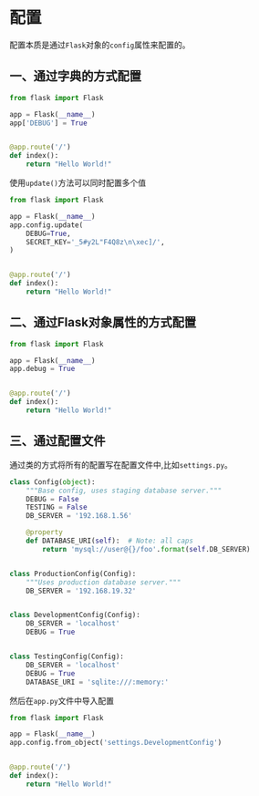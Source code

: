 # 配置

配置本质是通过`Flask`对象的`config`属性来配置的。

## 一、通过字典的方式配置

```python
from flask import Flask

app = Flask(__name__)
app['DEBUG'] = True


@app.route('/')
def index():
    return "Hello World!"
```

使用`update()`方法可以同时配置多个值

```python
from flask import Flask

app = Flask(__name__)
app.config.update(
    DEBUG=True,
    SECRET_KEY='_5#y2L"F4Q8z\n\xec]/',
)


@app.route('/')
def index():
    return "Hello World!"
```

## 二、通过Flask对象属性的方式配置

```python
from flask import Flask

app = Flask(__name__)
app.debug = True


@app.route('/')
def index():
    return "Hello World!"
```

## 三、通过配置文件

通过类的方式将所有的配置写在配置文件中,比如`settings.py`。

```python
class Config(object):
    """Base config, uses staging database server."""
    DEBUG = False
    TESTING = False
    DB_SERVER = '192.168.1.56'

    @property
    def DATABASE_URI(self):  # Note: all caps
        return 'mysql://user@{}/foo'.format(self.DB_SERVER)


class ProductionConfig(Config):
    """Uses production database server."""
    DB_SERVER = '192.168.19.32'


class DevelopmentConfig(Config):
    DB_SERVER = 'localhost'
    DEBUG = True


class TestingConfig(Config):
    DB_SERVER = 'localhost'
    DEBUG = True
    DATABASE_URI = 'sqlite:///:memory:'

```

然后在`app.py`文件中导入配置

```python
from flask import Flask

app = Flask(__name__)
app.config.from_object('settings.DevelopmentConfig')


@app.route('/')
def index():
    return "Hello World!"

```

